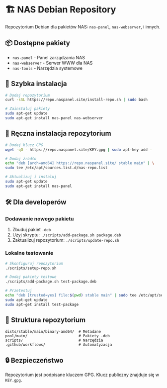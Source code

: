 # 🏗️ NAS Debian Repository

Repozytorium Debian dla pakietów NAS: `nas-panel`, `nas-webserver`, i innych.

## 📦 Dostępne pakiety

- `nas-panel` - Panel zarządzania NAS
- `nas-webserver` - Serwer WWW dla NAS
- `nas-tools` - Narzędzia systemowe

## 🚀 Szybka instalacja

```bash
# Dodaj repozytorium
curl -sSL https://repo.naspanel.site/install-repo.sh | sudo bash

# Zainstaluj pakiety
sudo apt-get update
sudo apt-get install nas-panel nas-webserver
```

## 🔧 Ręczna instalacja repozytorium

```bash
# Dodaj klucz GPG
wget -qO - https://repo.naspanel.site/KEY.gpg | sudo apt-key add -

# Dodaj źródło
echo "deb [arch=amd64] https://repo.naspanel.site/ stable main" | \
sudo tee /etc/apt/sources.list.d/nas-repo.list

# Aktualizuj i instaluj
sudo apt-get update
sudo apt-get install nas-panel
```

## 🛠️ Dla developerów

### Dodawanie nowego pakietu

1. Zbuduj pakiet `.deb`
2. Użyj skryptu: `./scripts/add-package.sh package.deb`
3. Zaktualizuj repozytorium: `./scripts/update-repo.sh`

### Lokalne testowanie

```bash
# Skonfiguruj repozytorium
./scripts/setup-repo.sh

# Dodaj pakiety testowe
./scripts/add-package.sh test-package.deb

# Przetestuj
echo "deb [trusted=yes] file:$(pwd) stable main" | sudo tee /etc/apt/sources.list.d/nas-test.list
sudo apt-get update
sudo apt-get install test-package
```

## 📁 Struktura repozytorium

```
dists/stable/main/binary-amd64/  # Metadane
pool/main/                       # Pakiety .deb
scripts/                         # Narzędzia
.github/workflows/               # Automatyzacja
```

## 🔒 Bezpieczeństwo

Repozytorium jest podpisane kluczem GPG. Klucz publiczny znajduje się w `KEY.gpg`.
